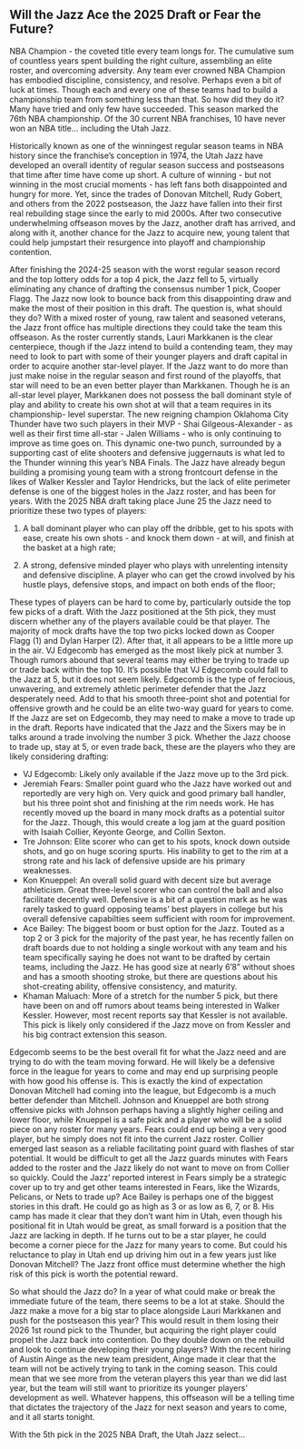 ## Will the Jazz Ace the 2025 Draft or Fear the Future?

NBA Champion - the coveted title every team longs for. The cumulative sum of countless
years spent building the right culture, assembling an elite roster, and overcoming adversity. Any
team ever crowned NBA Champion has embodied discipline, consistency, and resolve. Perhaps
even a bit of luck at times. Though each and every one of these teams had to build a
championship team from something less than that. So how did they do it? Many have tried and
only few have succeeded. This season marked the 76th NBA championship. Of the 30 current
NBA franchises, 10 have never won an NBA title… including the Utah Jazz.

Historically known as one of the winningest regular season teams in NBA history since
the franchise’s conception in 1974, the Utah Jazz have developed an overall identity of regular
season success and postseasons that time after time have come up short. A culture of winning - but
not winning in the most crucial moments - has left fans both disappointed and hungry for more.
Yet, since the trades of Donovan Mitchell, Rudy Gobert, and others from the 2022 postseason, the
Jazz have fallen into their first real rebuilding stage since the early to mid 2000s. After two
consecutive underwhelming offseason moves by the Jazz, another draft has arrived, and along
with it, another chance for the Jazz to acquire new, young talent that could help jumpstart their
resurgence into playoff and championship contention.

After finishing the 2024-25 season with the worst regular season record and the top
lottery odds for a top 4 pick, the Jazz fell to 5, virtually eliminating any chance of drafting the
consensus number 1 pick, Cooper Flagg. The Jazz now look to bounce back from this
disappointing draw and make the most of their position in this draft. The question is, what should
they do? With a mixed roster of young, raw talent and seasoned veterans, the Jazz front office
has multiple directions they could take the team this offseason. As the roster currently stands,
Lauri Markkanen is the clear centerpiece, though if the Jazz intend to build a contending team,
they may need to look to part with some of their younger players and draft capital in order to
acquire another star-level player. If the Jazz want to do more than just make noise in the
regular season and first round of the playoffs, that star will need to be an even better player than
Markkanen. Though he is an all-star level player, Markkanen does not possess the ball dominant
style of play and ability to create his own shot at will that a team requires in its championship-
level superstar. The new reigning champion Oklahoma City Thunder have two such players in
their MVP - Shai Gilgeous-Alexander - as well as their first time all-star - Jalen Williams - who
is only continuing to improve as time goes on. This dynamic one-two punch, surrounded by a
supporting cast of elite shooters and defensive juggernauts is what led to the Thunder winning
this year’s NBA Finals. The Jazz have already begun building a promising young team with a
strong frontcourt defense in the likes of Walker Kessler and Taylor Hendricks, but the lack of
elite perimeter defense is one of the biggest holes in the Jazz roster, and has been for years. With
the 2025 NBA draft taking place June 25 the Jazz need to prioritize these two types of players:

1. A ball dominant player who can play off the dribble, get to his spots with ease, create
his own shots - and knock them down - at will, and finish at the basket at a high rate;

2. A strong, defensive minded player who plays with unrelenting intensity and defensive
discipline. A player who can get the crowd involved by his hustle plays, defensive stops,
and impact on both ends of the floor;

These types of players can be hard to come by, particularly outside the top few picks of a draft.
With the Jazz positioned at the 5th pick, they must discern whether any of the players available
could be that player. The majority of mock drafts have the top two picks locked down as Cooper
Flagg (1) and Dylan Harper (2). After that, it all appears to be a little more up in the air. VJ
Edgecomb has emerged as the most likely pick at number 3. Though rumors abound that several
teams may either be trying to trade up or trade back within the top 10. It’s possible that VJ
Edgecomb could fall to the Jazz at 5, but it does not seem likely. Edgecomb is the type of
ferocious, unwavering, and extremely athletic perimeter defender that the Jazz desperately need.
Add to that his smooth three-point shot and potential for offensive growth and he could be an
elite two-way guard for years to come. If the Jazz are set on Edgecomb, they may need to make a
move to trade up in the draft. Reports have indicated that the Jazz and the Sixers may be in talks
around a trade involving the number 3 pick. Whether the Jazz choose to trade up, stay at 5, or
even trade back, these are the players who they are likely considering drafting:

- VJ Edgecomb: Likely only available if the Jazz move up to the 3rd pick.
- Jeremiah Fears: Smaller point guard who the Jazz have worked out and reportedly are
very high on. Very quick and good primary ball handler, but his three point shot and
finishing at the rim needs work. He has recently moved up the board in many mock drafts
as a potential suitor for the Jazz. Though, this would create a log jam at the guard
position with Isaiah Collier, Keyonte George, and Collin Sexton.
- Tre Johnson: Elite scorer who can get to his spots, knock down outside shots, and go on
huge scoring spurts. His inability to get to the rim at a strong rate and his lack of defensive
upside are his primary weaknesses.
- Kon Knueppel: An overall solid guard with decent size but average athleticism. Great
three-level scorer who can control the ball and also facilitate decently well. Defensive is a
bit of a question mark as he was rarely tasked to guard opposing teams’ best players in
college but his overall defensive capabilties seem sufficient with room for improvement.
- Ace Bailey: The biggest boom or bust option for the Jazz. Touted as a top 2 or 3 pick for
the majority of the past year, he has recently fallen on draft boards due to not holding a
single workout with any team and his team specifically saying he does not want to be
drafted by certain teams, including the Jazz. He has good size at nearly 6’8” without
shoes and has a smooth shooting stroke, but there are questions about his shot-creating
ability, offensive consistency, and maturity.
- Khaman Maluach: More of a stretch for the number 5 pick, but there have been on and
off rumors about teams being interested in Walker Kessler. However, most recent reports
say that Kessler is not available. This pick is likely only considered if the Jazz move on
from Kessler and his big contract extension this season.

Edgecomb seems to be the best overall fit for what the Jazz need and are trying to do with the
team moving forward. He will likely be a defensive force in the league for years to come and
may end up surprising people with how good his offense is. This is exactly the kind of
expectation Donovan Mitchell had coming into the league, but Edgecomb is a much better
defender than Mitchell.
Johnson and Knueppel are both strong offensive picks with Johnson perhaps having a slightly
higher ceiling and lower floor, while Knueppel is a safe pick and a player who will be a solid
piece on any roster for many years.
Fears could end up being a very good player, but he simply does not fit into the current Jazz
roster. Collier emerged last season as a reliable facilitating point guard with flashes of star
potential. It would be difficult to get all the Jazz guards minutes with Fears added to the roster
and the Jazz likely do not want to move on from Collier so quickly. Could the Jazz’ reported
interest in Fears simply be a strategic cover up to try and get other teams interested in Fears, like
the Wizards, Pelicans, or Nets to trade up?
Ace Bailey is perhaps one of the biggest stories in this draft. He could go as high as 3 or as low
as 6, 7, or 8. His camp has made it clear that they don’t want him in Utah, even though his
positional fit in Utah would be great, as small forward is a position that the Jazz are
lacking in depth. If he turns out to be a star player, he could become a corner piece for the Jazz
for many years to come. But could his reluctance to play in Utah end up driving him out in a few
years just like Donovan Mitchell? The Jazz front office must determine whether the high risk of
this pick is worth the potential reward.

So what should the Jazz do? In a year of what could make or break the immediate future of the
team, there seems to be a lot at stake. Should the Jazz make a move for a big star to place
alongside Lauri Markkanen and push for the postseason this year? This would result in them
losing their 2026 1st round pick to the Thunder, but acquiring the right player could propel the
Jazz back into contention. Do they double down on the rebuild and look to continue developing
their young players? With the recent hiring of Austin Ainge as the new team president, Ainge
made it clear that the team will not be actively trying to tank in the coming season. This could
mean that we see more from the veteran players this year than we did last year, but the team will
still want to prioritize its younger players' development as well. Whatever happens, this offseason will be a telling time that dictates the trajectory of the Jazz for next season and years to come, and it all
starts tonight.

With the 5th pick in the 2025 NBA Draft, the Utah Jazz select…